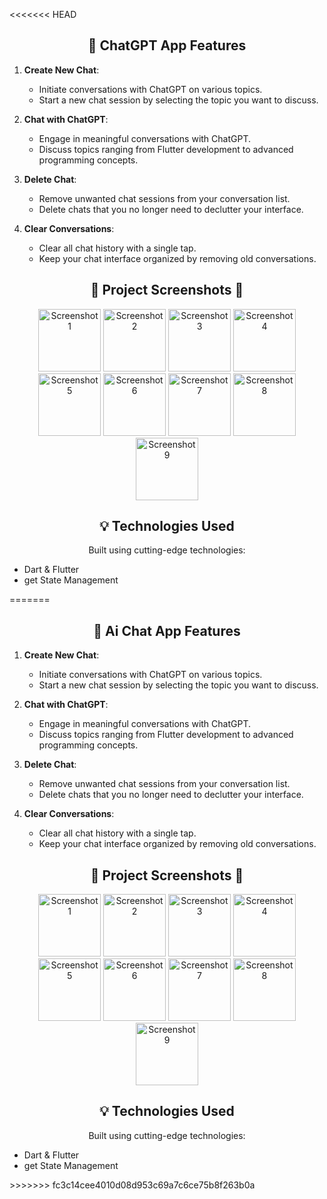 <<<<<<< HEAD
<h2 align="center"> 🚀 ChatGPT App Features</h2>

1. **Create New Chat**:

   - Initiate conversations with ChatGPT on various topics.
   - Start a new chat session by selecting the topic you want to discuss.

2. **Chat with ChatGPT**:

   - Engage in meaningful conversations with ChatGPT.
   - Discuss topics ranging from Flutter development to advanced programming concepts.

3. **Delete Chat**:

   - Remove unwanted chat sessions from your conversation list.
   - Delete chats that you no longer need to declutter your interface.

4. **Clear Conversations**:
   - Clear all chat history with a single tap.
   - Keep your chat interface organized by removing old conversations.

<!-- Project Screenshots -->
<h2 align="center">📸 Project Screenshots 📸</h2>
<p align="center">
   <img src="assets/images/photos/1.png" alt="Screenshot 1" width="100">
    <img src="assets/images/photos/2.png" alt="Screenshot 2" width="100">
    <img src="assets/images/photos/3.png" alt="Screenshot 3" width="100">
    <img src="assets/images/photos/4.png" alt="Screenshot 4" width="100">
    <img src="assets/images/photos/5.png" alt="Screenshot 5" width="100">
    <img src="assets/images/photos/6.png" alt="Screenshot 6" width="100">
    <img src="assets/images/photos/7.png" alt="Screenshot 7" width="100">
    <img src="assets/images/photos/8.png" alt="Screenshot 8" width="100">
    <img src="assets/images/photos/9.png" alt="Screenshot 9" width="100">
  
  <!-- Add more screenshots... -->
</p>

<!-- Technologies Used -->
<h2 align="center">💡 Technologies Used</h2>
<p align="center">Built using cutting-edge technologies:</p>

<ul>
  <li>Dart & Flutter</li>
  <li>get State Management</li>
  <!-- Add more technologies... -->
</ul>
=======
<h2 align="center"> 🚀 Ai Chat  App Features</h2>

1. **Create New Chat**:

   - Initiate conversations with ChatGPT on various topics.
   - Start a new chat session by selecting the topic you want to discuss.

2. **Chat with ChatGPT**:

   - Engage in meaningful conversations with ChatGPT.
   - Discuss topics ranging from Flutter development to advanced programming concepts.

3. **Delete Chat**:

   - Remove unwanted chat sessions from your conversation list.
   - Delete chats that you no longer need to declutter your interface.

4. **Clear Conversations**:
   - Clear all chat history with a single tap.
   - Keep your chat interface organized by removing old conversations.

<!-- Project Screenshots -->
<h2 align="center">📸 Project Screenshots 📸</h2>
<p align="center">
   <img src="assets/images/photos/1.png" alt="Screenshot 1" width="100">
    <img src="assets/images/photos/2.png" alt="Screenshot 2" width="100">
    <img src="assets/images/photos/3.png" alt="Screenshot 3" width="100">
    <img src="assets/images/photos/4.png" alt="Screenshot 4" width="100">
    <img src="assets/images/photos/5.png" alt="Screenshot 5" width="100">
    <img src="assets/images/photos/6.png" alt="Screenshot 6" width="100">
    <img src="assets/images/photos/7.png" alt="Screenshot 7" width="100">
    <img src="assets/images/photos/8.png" alt="Screenshot 8" width="100">
    <img src="assets/images/photos/9.png" alt="Screenshot 9" width="100">
  
  <!-- Add more screenshots... -->
</p>

<!-- Technologies Used -->
<h2 align="center">💡 Technologies Used</h2>
<p align="center">Built using cutting-edge technologies:</p>

<ul>
  <li>Dart & Flutter</li>
  <li>get State Management</li>
  <!-- Add more technologies... -->
</ul>
>>>>>>> fc3c14cee4010d08d953c69a7c6ce75b8f263b0a
